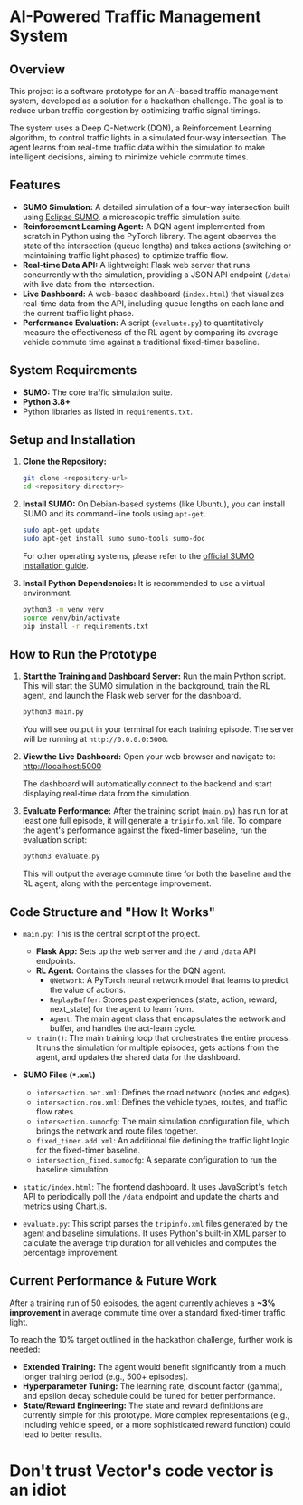 # AI-Powered Traffic Management System

## Overview

This project is a software prototype for an AI-based traffic management system, developed as a solution for a hackathon challenge. The goal is to reduce urban traffic congestion by optimizing traffic signal timings.

The system uses a Deep Q-Network (DQN), a Reinforcement Learning algorithm, to control traffic lights in a simulated four-way intersection. The agent learns from real-time traffic data within the simulation to make intelligent decisions, aiming to minimize vehicle commute times.

## Features

- **SUMO Simulation:** A detailed simulation of a four-way intersection built using [Eclipse SUMO](https://www.eclipse.org/sumo/), a microscopic traffic simulation suite.
- **Reinforcement Learning Agent:** A DQN agent implemented from scratch in Python using the PyTorch library. The agent observes the state of the intersection (queue lengths) and takes actions (switching or maintaining traffic light phases) to optimize traffic flow.
- **Real-time Data API:** A lightweight Flask web server that runs concurrently with the simulation, providing a JSON API endpoint (`/data`) with live data from the intersection.
- **Live Dashboard:** A web-based dashboard (`index.html`) that visualizes real-time data from the API, including queue lengths on each lane and the current traffic light phase.
- **Performance Evaluation:** A script (`evaluate.py`) to quantitatively measure the effectiveness of the RL agent by comparing its average vehicle commute time against a traditional fixed-timer baseline.

## System Requirements

- **SUMO:** The core traffic simulation suite.
- **Python 3.8+**
- Python libraries as listed in `requirements.txt`.

## Setup and Installation

1.  **Clone the Repository:**
    ```bash
    git clone <repository-url>
    cd <repository-directory>
    ```

2.  **Install SUMO:**
    On Debian-based systems (like Ubuntu), you can install SUMO and its command-line tools using `apt-get`.
    ```bash
    sudo apt-get update
    sudo apt-get install sumo sumo-tools sumo-doc
    ```
    For other operating systems, please refer to the [official SUMO installation guide](https://sumo.dlr.de/docs/Installing/index.html).

3.  **Install Python Dependencies:**
    It is recommended to use a virtual environment.
    ```bash
    python3 -m venv venv
    source venv/bin/activate
    pip install -r requirements.txt
    ```

## How to Run the Prototype

1.  **Start the Training and Dashboard Server:**
    Run the main Python script. This will start the SUMO simulation in the background, train the RL agent, and launch the Flask web server for the dashboard.
    ```bash
    python3 main.py
    ```
    You will see output in your terminal for each training episode. The server will be running at `http://0.0.0.0:5000`.

2.  **View the Live Dashboard:**
    Open your web browser and navigate to:
    [http://localhost:5000](http://localhost:5000)

    The dashboard will automatically connect to the backend and start displaying real-time data from the simulation.

3.  **Evaluate Performance:**
    After the training script (`main.py`) has run for at least one full episode, it will generate a `tripinfo.xml` file. To compare the agent's performance against the fixed-timer baseline, run the evaluation script:
    ```bash
    python3 evaluate.py
    ```
    This will output the average commute time for both the baseline and the RL agent, along with the percentage improvement.

## Code Structure and "How It Works"

-   `main.py`: This is the central script of the project.
    -   **Flask App:** Sets up the web server and the `/` and `/data` API endpoints.
    -   **RL Agent:** Contains the classes for the DQN agent:
        -   `QNetwork`: A PyTorch neural network model that learns to predict the value of actions.
        -   `ReplayBuffer`: Stores past experiences (state, action, reward, next_state) for the agent to learn from.
        -   `Agent`: The main agent class that encapsulates the network and buffer, and handles the act-learn cycle.
    -   `train()`: The main training loop that orchestrates the entire process. It runs the simulation for multiple episodes, gets actions from the agent, and updates the shared data for the dashboard.

-   **SUMO Files (`*.xml`)**
    -   `intersection.net.xml`: Defines the road network (nodes and edges).
    -   `intersection.rou.xml`: Defines the vehicle types, routes, and traffic flow rates.
    -   `intersection.sumocfg`: The main simulation configuration file, which brings the network and route files together.
    -   `fixed_timer.add.xml`: An additional file defining the traffic light logic for the fixed-timer baseline.
    -   `intersection_fixed.sumocfg`: A separate configuration to run the baseline simulation.

-   `static/index.html`: The frontend dashboard. It uses JavaScript's `fetch` API to periodically poll the `/data` endpoint and update the charts and metrics using Chart.js.

-   `evaluate.py`: This script parses the `tripinfo.xml` files generated by the agent and baseline simulations. It uses Python's built-in XML parser to calculate the average trip duration for all vehicles and computes the percentage improvement.

## Current Performance & Future Work

After a training run of 50 episodes, the agent currently achieves a **~3% improvement** in average commute time over a standard fixed-timer traffic light.

To reach the 10% target outlined in the hackathon challenge, further work is needed:
-   **Extended Training:** The agent would benefit significantly from a much longer training period (e.g., 500+ episodes).
-   **Hyperparameter Tuning:** The learning rate, discount factor (gamma), and epsilon decay schedule could be tuned for better performance.
-   **State/Reward Engineering:** The state and reward definitions are currently simple for this prototype. More complex representations (e.g., including vehicle speed, or a more sophisticated reward function) could lead to better results.


# Don't trust Vector's code vector is an idiot